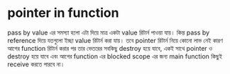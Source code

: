 # pointer in function

pass by value এর সমস্যা হলো এটা দিয়ে মাত্র একটা value রিটার্ন পাওয়া যায়। কিন্ত pass by reference দিয়ে যতগুলো ইচ্ছা value রিটার্ন করা যায়। তবে pointer রিটার্ন নিয়ে কোনো লাভ নেই কারণ  আগের function রিটার্ন করার পর তার ভেতরের সবকিছু destroy হয়ে যাবে, একই সাথে pointer ও destroy হয়ে যাবে এবং আগের function এর blocked scope এর জন্য main function কিছুই receive করতে পারবে না।&#x20;
